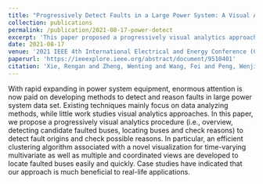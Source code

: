 ```yaml
---
title: "Progressively Detect Faults in a Large Power System: A Visual Analytics Approach"
collection: publications
permalink: /publication/2021-08-17-power-detect
excerpt: 'This paper proposed a progressively visual analytics approach to detect root faults in a large power system. (Best Paper Award)'
date: 2021-08-17
venue: '2021 IEEE 4th International Electrical and Energy Conference (CIEEC)'
paperurl: 'https://ieeexplore.ieee.org/abstract/document/9510401'
citation: 'Xie, Rengan and Zheng, Wenting and Wang, Fei and Peng, Wenjie and Li, Wenchen and Huang, Yanhao and Zhang, Shujun. "Progressively Detect Faults in a Large Power System: A Visual Analytics Approach," 2021 IEEE 4th International Electrical and Energy Conference (CIEEC), 2021, pp. 1-6, doi: 10.1109/CIEEC50170.2021.9510401.'
---
```

With rapid expanding in power system equipment, enormous attention is now paid on developing methods to detect and reason faults in large power system data set. Existing techniques mainly focus on data analyzing methods, while little work studies visual analytics approaches. In this paper, we propose a progressively visual analytics procedure (i.e., overview, detecting candidate faulted buses, locating buses and check reasons) to detect fault origins and check possible reasons. In particular, an efficient clustering algorithm associated with a novel visualization for time-varying multivariate as well as multiple and coordinated views are developed to locate faulted buses easily and quickly. Case studies have indicated that our approach is much beneficial to real-life applications.